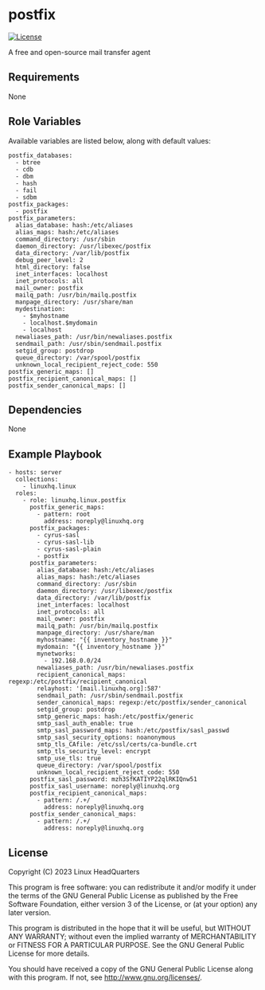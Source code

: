 # postfix

[![License](https://img.shields.io/badge/license-GPLv3-lightgreen)](https://www.gnu.org/licenses/gpl-3.0.en.html#license-text)

A free and open-source mail transfer agent

## Requirements

None

## Role Variables

Available variables are listed below, along with default values:

    postfix_databases:
      - btree
      - cdb
      - dbm
      - hash
      - fail
      - sdbm
    postfix_packages:
      - postfix
    postfix_parameters:
      alias_database: hash:/etc/aliases
      alias_maps: hash:/etc/aliases
      command_directory: /usr/sbin
      daemon_directory: /usr/libexec/postfix
      data_directory: /var/lib/postfix
      debug_peer_level: 2
      html_directory: false
      inet_interfaces: localhost
      inet_protocols: all
      mail_owner: postfix
      mailq_path: /usr/bin/mailq.postfix
      manpage_directory: /usr/share/man
      mydestination:
        - $myhostname
        - localhost.$mydomain
        - localhost
      newaliases_path: /usr/bin/newaliases.postfix
      sendmail_path: /usr/sbin/sendmail.postfix
      setgid_group: postdrop
      queue_directory: /var/spool/postfix
      unknown_local_recipient_reject_code: 550
    postfix_generic_maps: []
    postfix_recipient_canonical_maps: []
    postfix_sender_canonical_maps: []

## Dependencies

None

## Example Playbook

    - hosts: server
      collections:
        - linuxhq.linux
      roles:
        - role: linuxhq.linux.postfix
          postfix_generic_maps:
            - pattern: root
              address: noreply@linuxhq.org
          postfix_packages:
            - cyrus-sasl
            - cyrus-sasl-lib
            - cyrus-sasl-plain
            - postfix
          postfix_parameters:
            alias_database: hash:/etc/aliases
            alias_maps: hash:/etc/aliases
            command_directory: /usr/sbin
            daemon_directory: /usr/libexec/postfix
            data_directory: /var/lib/postfix
            inet_interfaces: localhost
            inet_protocols: all
            mail_owner: postfix
            mailq_path: /usr/bin/mailq.postfix
            manpage_directory: /usr/share/man
            myhostname: "{{ inventory_hostname }}"
            mydomain: "{{ inventory_hostname }}"
            mynetworks:
              - 192.168.0.0/24
            newaliases_path: /usr/bin/newaliases.postfix
            recipient_canonical_maps: regexp:/etc/postfix/recipient_canonical
            relayhost: '[mail.linuxhq.org]:587'
            sendmail_path: /usr/sbin/sendmail.postfix
            sender_canonical_maps: regexp:/etc/postfix/sender_canonical
            setgid_group: postdrop
            smtp_generic_maps: hash:/etc/postfix/generic
            smtp_sasl_auth_enable: true
            smtp_sasl_password_maps: hash:/etc/postfix/sasl_passwd
            smtp_sasl_security_options: noanonymous
            smtp_tls_CAfile: /etc/ssl/certs/ca-bundle.crt
            smtp_tls_security_level: encrypt
            smtp_use_tls: true
            queue_directory: /var/spool/postfix
            unknown_local_recipient_reject_code: 550
          postfix_sasl_password: mzh3SfKATIYP22qlRKIQnw51
          postfix_sasl_username: noreply@linuxhq.org
          postfix_recipient_canonical_maps:
            - pattern: /.+/
              address: noreply@linuxhq.org
          postfix_sender_canonical_maps:
            - pattern: /.+/
              address: noreply@linuxhq.org

## License

Copyright (C) 2023 Linux HeadQuarters

This program is free software: you can redistribute it and/or modify
it under the terms of the GNU General Public License as published by
the Free Software Foundation, either version 3 of the License, or
(at your option) any later version.

This program is distributed in the hope that it will be useful,
but WITHOUT ANY WARRANTY; without even the implied warranty of
MERCHANTABILITY or FITNESS FOR A PARTICULAR PURPOSE. See the
GNU General Public License for more details.

You should have received a copy of the GNU General Public License
along with this program. If not, see <http://www.gnu.org/licenses/>.
